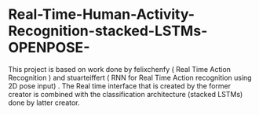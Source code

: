 # Real-Time-Human-Activity-Recognition-stacked-LSTMs-OPENPOSE-
This project is based on work done by felixchenfy ( Real Time Action Recognition ) and stuarteiffert ( RNN for Real Time Action recognition using 2D pose input)  . The Real time interface that is created by the former creator is combined with the classification architecture (stacked LSTMs) done by  latter creator. 
